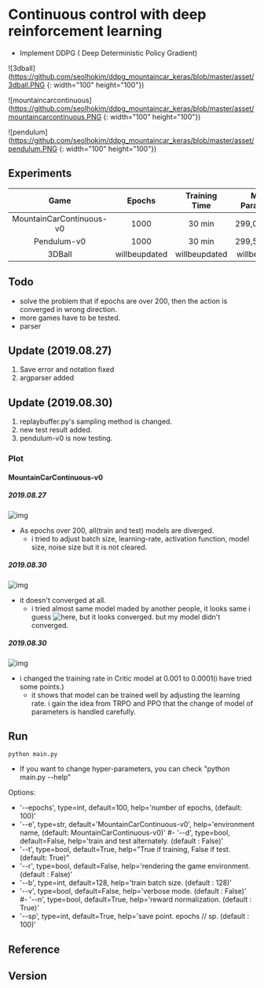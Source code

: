 # Continuous control with deep reinforcement learning
- Implement DDPG ( Deep Deterministic Policy Gradient)

![3dball](https://github.com/seolhokim/ddpg_mountaincar_keras/blob/master/asset/3dball.PNG {: width="100" height="100"})

![mountaincarcontinuous](https://github.com/seolhokim/ddpg_mountaincar_keras/blob/master/asset/mountaincarcontinuous.PNG {: width="100" height="100"})

![pendulum](https://github.com/seolhokim/ddpg_mountaincar_keras/blob/master/asset/pendulum.PNG {: width="100" height="100"})

## Experiments

| Game | Epochs | Training Time | Model Parameters |
| :---: | :---: | :---: | :---: |
| MountainCarContinuous-v0 | 1000 | 30 min | 299,032(total)
| Pendulum-v0 | 1000 | 30 min | 299,536(total)
| 3DBall | willbeupdated | willbeupdated | willbeupdated

## Todo
  - solve the problem that if epochs are over 200, then the action is converged in wrong direction.
  - more games have to be tested.
  - parser

## Update (2019.08.27)
1. Save error and notation fixed
2. argparser added

## Update (2019.08.30)
1. replaybuffer.py's sampling method is changed.
2. new test result added.
3. pendulum-v0 is now testing.

### Plot
#### MountainCarContinuous-v0
##### 2019.08.27
![img](https://github.com/seolhokim/ddpg_mountaincar_keras/blob/master/asset/mountaincar.png)
 - As epochs over 200, all(train and test) models are diverged.
   * i tried to adjust batch size, learning-rate, activation function, model size, noise size but it is not cleared.
##### 2019.08.30
![img](https://github.com/seolhokim/ddpg_mountaincar_keras/blob/master/asset/mountaincar_08_30.PNG)
  - it doesn't converged at all.
    * i tried almost same model maded by another people, it looks same i guess ![here](https://github.com/piotrplata/keras-ddpg), but 
      it looks converged. but my model didn't converged.
##### 2019.08.30
![img](https://github.com/seolhokim/ddpg_mountaincar_keras/blob/master/asset/mountaincar_09_02.PNG)
  - i changed the training rate in Critic model at 0.001 to 0.0001(i have tried some points.)
     * it shows that model can be trained well by adjusting the learning rate. i gain the idea from TRPO and PPO that the change of model of parameters is handled carefully.
  
## Run

~~~
python main.py
~~~
- If you want to change hyper-parameters, you can check "python main.py --help"

Options:
- '--epochs', type=int, default=100, help='number of epochs, (default: 100)'
- '--e', type=str, default='MountainCarContinuous-v0', help='environment name, (default: MountainCarContinuous-v0)'
#- '--d', type=bool, default=False, help='train and test alternately. (default : False)'
- '--t', type=bool, default=True, help="True if training, False if test. (default: True)"
- '--r', type=bool, default=False, help='rendering the game environment. (default : False)'
- '--b', type=int, default=128, help='train batch size. (default : 128)'
- '--v', type=bool, default=False, help='verbose mode. (default : False)'
#- '--n', type=bool, default=True, help='reward normalization. (default : True)'
- '--sp', type=int, default=True, help='save point. epochs // sp. (default : 100)'

## Reference

## Version

